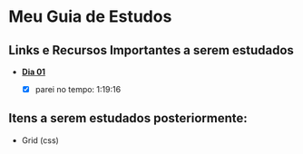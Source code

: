 # Meu Guia de Estudos

## Links e Recursos Importantes a serem estudados

- **[Dia 01](https://nextlevelweek.com/episodios/omnistack/edicao/2)**
    - [x] parei no tempo: 1:19:16


## Itens a serem estudados posteriormente:

- Grid (css)